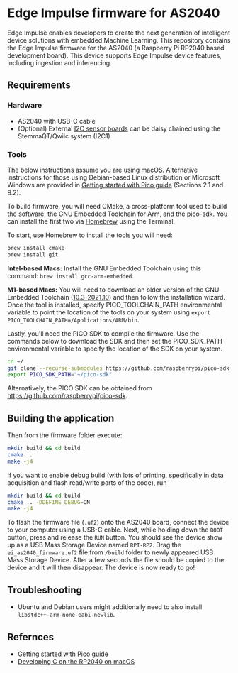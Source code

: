 # Edge Impulse firmware for AS2040

Edge Impulse enables developers to create the next generation of intelligent device solutions with embedded Machine Learning. This repository contains the Edge Impulse firmware for the AS2040 (a Raspberry Pi RP2040 based development board). This device supports Edge Impulse device features, including ingestion and inferencing.

## Requirements
### Hardware

- AS2040 with USB-C cable
- (Optional) External [I2C sensor boards](https://www.adafruit.com/?q=sensor+stemma+qt+&sort=BestMatch) can be daisy chained using the StemmaQT/Qwiic system (I2C1)

### Tools
The below instructions assume you are using macOS. Alternative instructions for those using Debian-based Linux distribution or Microsoft Windows are provided in [Getting started with Pico guide](https://datasheets.raspberrypi.com/pico/getting-started-with-pico.pdf) (Sections 2.1 and 9.2).

To build firmware, you will need CMake, a cross-platform tool used to build the software, the GNU Embedded Toolchain for Arm, and the pico-sdk. You can install the first two via [Homebrew](https://brew.sh) using the Terminal. 

To start, use Homebrew to install the tools you will need:

```bash
brew install cmake
brew install git
```

**Intel-based Macs:** Install the GNU Embedded Toolchain using this command: `brew install gcc-arm-embedded`.

**M1-based Macs:** You will need to download an older version of the GNU Embedded Toolchain ([10.3-2021.10](https://developer.arm.com/downloads/-/gnu-rm)) and then follow the installation wizard. Once the tool is installed, specify PICO_TOOLCHAIN_PATH environmental variable to point the location of the tools on your system using `export PICO_TOOLCHAIN_PATH=/Applications/ARM/bin`.

Lastly, you'll need the PICO SDK to compile the firmware. Use the commands below to download the SDK and then set the PICO_SDK_PATH environmental variable to specify the location of the SDK on your system.

```bash
cd ~/
git clone --recurse-submodules https://github.com/raspberrypi/pico-sdk
export PICO_SDK_PATH="~/pico-sdk"
```

Alternatively, the PICO SDK can be obtained from https://github.com/raspberrypi/pico-sdk.

## Building the application
Then from the firmware folder execute:
```bash
mkdir build && cd build
cmake ..
make -j4
```

If you want to enable debug build (with lots of printing, specifically in data acquisition and flash read/write parts of the code), run 
```bash
mkdir build && cd build
cmake .. -DDEFINE_DEBUG=ON
make -j4
```

To flash the firmware file (`.uf2`) onto the AS2040 board, connect the device to your computer using a USB-C cable. Next, while holding down the `BOOT` button, press and release the `RUN` button. You should see the device show up as a USB Mass Storage Device named `RPI-RP2`. Drag the `ei_as2040_firmware.uf2` file from `/build` folder to newly appeared USB Mass Storage Device. After a few seconds the file should be copied to the device and it will then disappear. The device is now ready to go!

## Troubleshooting

- Ubuntu and Debian users might additionally need to also install ```libstdc++-arm-none-eabi-newlib```.

## Refernces

- [Getting started with Pico guide](https://datasheets.raspberrypi.com/pico/getting-started-with-pico.pdf)
- [Developing C on the RP2040 on macOS](https://wellys.com/posts/rp2040_c_macos/)

